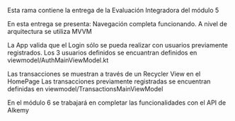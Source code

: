 Esta rama contiene la entrega de la Evaluación Integradora del módulo 5

En esta entrega se presenta:
Navegación completa funcionando.
A nivel de arquitectura se utiliza MVVM

La App valida que el Login sólo se pueda realizar con usuarios previamente registrados.
Los 3 usuarios definidos se encuantran definidos en viewmodel/AuthMainViewModel.kt

Las transacciones se muestran a través de un Recycler View en el HomePage
Las transacciones previamente registradas se encuentran definidas en viewmodel/TransactionsMainViewModel

En el módulo 6 se trabajará en completar las funcionalidades con el API de Alkemy

